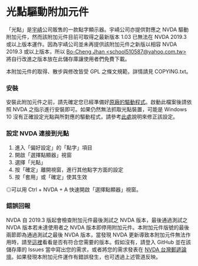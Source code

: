 # 光點驅動附加元件

「光點」是[宇崝](http://www.u-tran.com/)公司販售的一款點字顯示器。宇崝公司亦提供對應之 NVDA 驅動附加元件，然而該附加元件目前可取得之最新版本 1.03 已無法在 NVDA 2019.3 或以上版本運作。因為宇崝公司並未再提供該附加元件之新版以相容 NVDA 2019.3 或以上版本，所以 [Bo-Cheng Jhan &lt;school510587@yahoo.com.tw&gt;](mailto:school510587@yahoo.com.tw) 將自行改進之版本放在此儲存庫讓使用者們免費下載。

本附加元件的取得、散步與修改皆受 GPL 之條文規範，詳情請見 COPYING.txt。

### 安裝

安裝此附加元件之前，請先確定您已經準備好[原廠的驅動程式](https://class.kh.edu.tw/sites/19061/bulletin_file/478/MetecBD.zip)。啟動此檔案後請依照 NVDA 之指示進行安裝即可。如果仍然無法抓取光點裝置，可能是 Windows 10 沒有正確設定光點與所對應的驅動程式，請參考[此處](https://class.kh.edu.tw/19061/bulletin/msg_view/151)說明來修正該設定。

### 設定 NVDA 連接到光點

1. 進入「偏好設定」的「點字」項目
2. 開啟「選擇點顯器」視窗
3. 選擇「光點」
4. 按「確定」離開視窗，進行其他點字方面的設定
5. 按「套用」或「確定」使其生效

◎可以用 Ctrl + NVDA + A 快速開啟「選擇點顯器」視窗。

### 錯誤回報

NVDA 自 2019.3 版起會檢查附加元件最後測試之 NVDA 版本，最後通過測試之 NVDA 版本若未達使用者之 NVDA 版本即停用附加元件。本附加元件版號的最後兩節即為通過測試之最後 NVDA 版本，當發現 NVDA 更新導致本附加元件無法作用時，請至[這裡](https://github.com/school510587/MetecBD-driver/releases)看看是否有符合您需要的版本。假如沒有，請登入 GitHub 並在該儲存庫的 Issues 當中寫出您的需求，或者將您的需求發表在 [NVDA 台灣郵遞論壇](https://groups.io/g/nvda-tw)。如果發現本附加元件運作有錯誤發生，也可透過上述管道反映。
